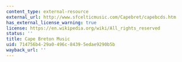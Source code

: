 ```yaml
---
content_type: external-resource
external_url: http://www.sfcelticmusic.com/Capebret/capebcds.htm
has_external_license_warning: true
license: https://en.wikipedia.org/wiki/All_rights_reserved
status: ''
title: Cape Breton Music
uid: 714756b4-29a0-496c-8439-5edae9290b5b
wayback_url: ''
---
```

